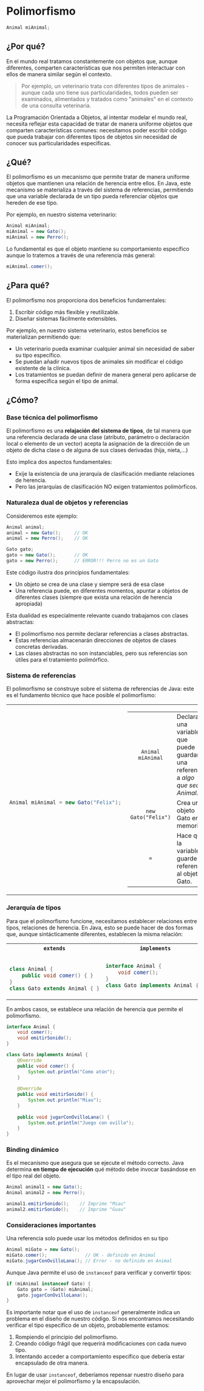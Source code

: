 # Polimorfismo

```java
Animal miAnimal;
```

## ¿Por qué?

En el mundo real tratamos constantemente con objetos que, aunque diferentes, comparten características que nos permiten interactuar con ellos de manera similar según el contexto. 

> Por ejemplo, un veterinario trata con diferentes tipos de animales - aunque cada uno tiene sus particularidades, todos pueden ser examinados, alimentados y tratados como "animales" en el contexto de una consulta veterinaria.

La Programación Orientada a Objetos, al intentar modelar el mundo real, necesita reflejar esta capacidad de tratar de manera uniforme objetos que comparten características comunes: necesitamos poder escribir código que pueda trabajar con diferentes tipos de objetos sin necesidad de conocer sus particularidades específicas.

## ¿Qué?

El polimorfismo es un mecanismo que permite tratar de manera uniforme objetos que mantienen una relación de herencia entre ellos. En Java, este mecanismo se materializa a través del sistema de referencias, permitiendo que una variable declarada de un tipo pueda referenciar objetos que hereden de ese tipo.

Por ejemplo, en nuestro sistema veterinario:

```java
Animal miAnimal;
miAnimal = new Gato();
miAnimal = new Perro();
```

Lo fundamental es que el objeto mantiene su comportamiento específico aunque lo tratemos a través de una referencia más general:

```java
miAnimal.comer();
```

## ¿Para qué?

El polimorfismo nos proporciona dos beneficios fundamentales:

1. Escribir código más flexible y reutilizable.
1. Diseñar sistemas fácilmente extensibles.

Por ejemplo, en nuestro sistema veterinario, estos beneficios se materializan permitiendo que:

- Un veterinario pueda examinar cualquier animal sin necesidad de saber su tipo específico.
- Se puedan añadir nuevos tipos de animales sin modificar el código existente de la clínica.
- Los tratamientos se puedan definir de manera general pero aplicarse de forma específica según el tipo de animal.

## ¿Cómo?

### Base técnica del polimorfismo

El polimorfismo es una **relajación del sistema de tipos**, de tal manera que una referencia declarada de una clase (atributo, parámetro o declaración local o elemento de un vector) acepta la asignación de la dirección de un objeto de dicha clase o de alguna de sus clases derivadas (hija, nieta,…​)

Esto implica dos aspectos fundamentales:

- Exije la existencia de una jerarquía de clasificación mediante relaciones de herencia.
- Pero las jerarquías de clasificación NO exigen tratamientos polimòrficos.

### Naturaleza dual de objetos y referencias

Consideremos este ejemplo:

```java
Animal animal;
animal = new Gato();     // OK
animal = new Perro();    // OK

Gato gato;
gato = new Gato();       // OK
gato = new Perro();      // ERROR!!! Perro no es un Gato
```

Este código ilustra dos principios fundamentales:

- Un objeto se crea de una clase y siempre será de esa clase
- Una referencia puede, en diferentes momentos, apuntar a objetos de diferentes clases (siempre que exista una relación de herencia apropiada)

Esta dualidad es especialmente relevante cuando trabajamos con clases abstractas:

- El polimorfismo nos permite declarar referencias a clases abstractas.
- Estas referencias almacenarán direcciones de objetos de clases concretas derivadas.
- Las clases abstractas no son instanciables, pero sus referencias son útiles para el tratamiento polimórfico.

### Sistema de referencias

El polimorfismo se construye sobre el sistema de referencias de Java: este es el fundamento técnico que hace posible el polimorfismo:

<div align=center>

<table>
<tr>
<td>

```java

Animal miAnimal = new Gato("Felix");

```
</td>
<td>

|||
|:-:|-|
|`Animal miAnimal`|Declara una variable que puede guardar una referencia a *algo que sea Animal*.|
|`new Gato("Felix")`|Crea un objeto Gato en memoria.|
|`=`|Hace que la variable guarde la referencia al objeto Gato.|
</td>
</tr>
</table>

</div>


### Jerarquía de tipos

Para que el polimorfismo funcione, necesitamos establecer relaciones entre tipos, relaciones de herencia. En Java, esto se puede hacer de dos formas que, aunque sintácticamente diferentes, establecen la misma relación:


<div align=center>

<table>
<tr>
<th><code>extends</code></th>
<th><code>implements</code></th>
</tr>
<tr>
<td>

```java

class Animal {
    public void comer() { }
}
class Gato extends Animal { }

```
</td>
<td>

```java
interface Animal {
    void comer();
}
class Gato implements Animal { }
```
</td>
</tr>
</table>

</div>

En ambos casos, se establece una relación de herencia que permite el polimorfismo.

```java
interface Animal {
    void comer();
    void emitirSonido();
}

class Gato implements Animal {
    @Override
    public void comer() {
        System.out.println("Como atún");
    }
    
    @Override
    public void emitirSonido() {
        System.out.println("Miau");
    }
    
    public void jugarConOvilloLana() {
        System.out.println("Juego con ovillo");
    }
}
```

### Binding dinámico

Es el mecanismo que asegura que se ejecute el método correcto. Java determina **en tiempo de ejecución** qué método debe invocar basándose en el tipo real del objeto.

```java
Animal animal1 = new Gato();
Animal animal2 = new Perro();

animal1.emitirSonido();    // Imprime "Miau"
animal2.emitirSonido();    // Imprime "Guau"
```

### Consideraciones importantes

Una referencia solo puede usar los métodos definidos en su tipo

```java
Animal miGato = new Gato();
miGato.comer();              // OK - definido en Animal
miGato.jugarConOvilloLana(); // Error - no definido en Animal
```

Aunque Java permite el uso de `instanceof` para verificar y convertir tipos:

```java
if (miAnimal instanceof Gato) {
    Gato gato = (Gato) miAnimal;
    gato.jugarConOvilloLana();
}
```

Es importante notar que el uso de `instanceof` generalmente indica un problema en el diseño de nuestro código. Si nos encontramos necesitando verificar el tipo específico de un objeto, probablemente estamos:

1. Rompiendo el principio del polimorfismo.
1. Creando código frágil que requerirá modificaciones con cada nuevo tipo.
1. Intentando acceder a comportamiento específico que debería estar encapsulado de otra manera.

En lugar de usar `instanceof`, deberíamos repensar nuestro diseño para aprovechar mejor el polimorfismo y la encapsulación.
